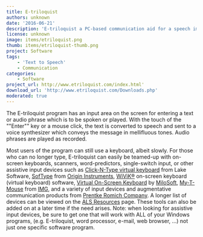 ```yaml
---
title: E-triloquist
authors: unknown
date: '2016-06-21'
description: 'E-triloquist a PC-based communication aid for a speech impaired person. It serves as an electronic voice for those who can't speak on their own.'
license: unknown
image: items/etriloquist.png
thumb: items/etriloquist-thumb.png
project: Software
tags:
    - 'Text to Speech'
    - Communication
categories:
    - Software
project_url: http://www.etriloquist.com/index.html'
download_url: 'http://www.etriloquist.com/Downloads.php'
moderated: true
---
```

The E-triloquist program has an input area on the screen for entering a text or audio phrase which is to be spoken or played. With the touch of the ""Enter"" key or a mouse click, the text is converted to speech and sent to a voice synthesizer which conveys the message in mellifluous tones. Audio phrases are played as recorded.

Most users of the program can still use a keyboard, albeit slowly. For those who can no longer type, E-triloquist can easily be teamed-up with on-screen keyboards, scanners, word-predictors, single-switch input, or other assistive input devices such as <a href="">Click-N-Type virtual keyboard</a> from Lake Software, <a href="">SofType</a> from <a href="">Origin Instruments</a>, <a href="">WiViK®</a> on-screen keyboard (virtual keyboard) software, <a href="">Virtual On-Screen Keyboard</a> by <a href="">MiloSoft</a>, <a href="">My-T-Mouse</a> from <a href="">IMG</a>, and a variety of input devices and augmentative communication products from <a href="">Prentke Romich Company</a>. A longer list of devices can be viewed on the <a href="">ALS Resources</a> page. These tools can also be added on at a later time if the need arises. Note: when looking for assistive input devices, be sure to get one that will work with ALL of your Windows programs, (e.g. E-triloquist, word processor, e-mail, web browser, ...) not just one specific software program.